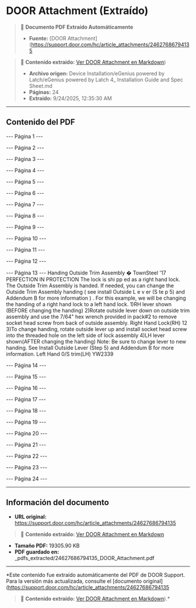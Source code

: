 # DOOR Attachment (Extraído)

> 📄 **Documento PDF Extraído Automáticamente**
> - **Fuente:** [DOOR Attachment](https://support.door.com/hc/article_attachments/24627686794135

> 📄 **Contenido extraído:** [Ver DOOR Attachment en Markdown](./24627686794135_DOOR_Attachment_extracted.md))
> - **Archivo origen:** Device Installation/eGenius powered by Latch/eGenius powered by Latch 4_ Installation Guide and Spec Sheet.md
> - **Páginas:** 24
> - **Extraído:** 9/24/2025, 12:35:30 AM

---

## Contenido del PDF


--- Página 1 ---

--- Página 2 ---

--- Página 3 ---

--- Página 4 ---

--- Página 5 ---

--- Página 6 ---

--- Página 7 ---

--- Página 8 ---

--- Página 9 ---

--- Página 10 ---

--- Página 11 ---

--- Página 12 ---

--- Página 13 ---
Handing Outside Trim Assembly   � TownSteel '17   PERFECTION   IN   PROTECTION  The lock is shi pp ed as a right hand lock. The Outside Trim Assembly is handed. If needed, you can change the Outside Trim Assembly handing   ( see install Outside   L e v er   (S te p   5)   and Addendum   B   for more information ) .  For this example, we will be changing the handing of a right hand lock to a left hand lock.  1)RH lever shown (BEFORE changing the handing) 2)Rotate outside lever down on outside trim assembly and use the 7/64" hex wrench provided in pack#2 to remove socket head screw from back of outside assembly. Right Hand Lock(RH)  12  3)To change handing, rotate outside lever up and install socket head screw into the threaded hole on the left side of lock assembly 4)LH lever shown(AFTER changing the handing)  Note: Be sure to change lever to new handing. See Install Outside Lever (Step 5) and Addendum B for more information.  Left Hand 0/S trim(LH)  YW2339

--- Página 14 ---

--- Página 15 ---

--- Página 16 ---

--- Página 17 ---

--- Página 18 ---

--- Página 19 ---

--- Página 20 ---

--- Página 21 ---

--- Página 22 ---

--- Página 23 ---

--- Página 24 ---


---

## Información del documento

- **URL original:** https://support.door.com/hc/article_attachments/24627686794135

> 📄 **Contenido extraído:** [Ver DOOR Attachment en Markdown](./24627686794135_DOOR_Attachment_extracted.md)
- **Tamaño PDF:** 19305.90 KB
- **PDF guardado en:** _pdfs_extracted/24627686794135_DOOR_Attachment.pdf

---

*Este contenido fue extraído automáticamente del PDF de DOOR Support. Para la versión más actualizada, consulte el [documento original](https://support.door.com/hc/article_attachments/24627686794135

> 📄 **Contenido extraído:** [Ver DOOR Attachment en Markdown](./24627686794135_DOOR_Attachment_extracted.md)).*
